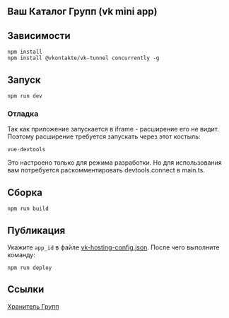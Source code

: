 ## Ваш Каталог Групп (vk mini app)

## Зависимости

```shell
npm install
npm install @vkontakte/vk-tunnel concurrently -g
```

## Запуск

```shell
npm run dev
```

### Отладка

Так как приложение запускается в iframe - расширение его не видит. Поэтому расширение требуется запускать через этот
костыль:

```shell
vue-devtools
```

Это настроено только для режима разработки. Но для использования вам потребуется раскомментировать devtools.connect в
main.ts.

## Сборка

```shell
npm run build
```

## Публикация

Укажите `app_id` в файле [vk-hosting-config.json](./vk-hosting-config.json).
После чего выполните команду:

```shell
npm run deploy
```

## Ссылки

[Хранитель Групп](https://vk.com/app51658481)
